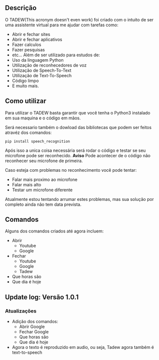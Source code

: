 ## Descrição
O TADEW(This acronym doesn't even work) foi criado com o intuito de ser uma assistente virtual para me ajudar com tarefas como:
- Abrir e fechar sites
- Abrir e fechar aplicativos
- Fazer calculos
- Fazer pesquisas
- etc...
Além de ser utilizado para estudos de:
- Uso da linguagem Python
- Utilização de reconhecedores de voz
- Utilização de Speech-To-Text
- Utilização de Text-To-Speech
- Código limpo
- E muito mais.

## Como utilizar
Para utilizar o TADEW basta garantir que você tenha o Python3 instalado em sua maquina e o código em mãos.

Será necessario também o dowload das bibliotecas que podem ser feitos atravéz dos comandos:
```
pip install speech_recognition
```
Após isso a unica coisa necessária será rodar o código e testar se seu microfone pode ser reconhecido.
**Aviso**
Pode acontecer de o código não reconhecer seu microfone de primeira.

Caso esteja com problemas no reconhecimento você pode tentar:
- Falar mais proximo ao microfone
- Falar mais alto
- Testar um microfone diferente

Atualmente estou tentando arrumar estes problemas, mas sua solução por completo ainda não tem data prevista.

## Comandos
Alguns dos comandos criados até agora incluem:
- Abrir
  - Youtube
  - Google
- Fechar
  - Youtube
  - Google
  - Tadew
- Que horas são
- Que dia é hoje


## Update log: Versão 1.0.1

### Atualizações
- Adição dos comandos:
  - Abrir Google
  - Fechar Google
  - Que horas são
  - Que dia é hoje
- Agora o texto é reproduzido em audio, ou seja, Tadew agora também é text-to-speech
